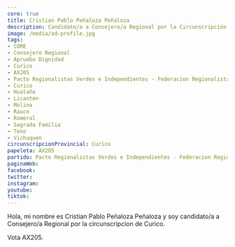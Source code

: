 ```yaml
---
core: true
title: Cristian Pablo Peñaloza Peñaloza
description: Candidato/a a Consejero/a Regional por la Circunscripción de Curico
image: /media/ad-profile.jpg
tags:
- CORE
- Consejero Regional
- Apruebo Dignidad
- Curico
- AX205
- Pacto Regionalistas Verdes e Independientes - Federacion Regionalista Verde Social - Independientes
- Curico
- Hualañe
- Licanten
- Molina
- Rauco
- Romeral
- Sagrada Familia
- Teno
- Vichuquen
circunscripcionProvincial: Curico
papeleta: AX205
partido: Pacto Regionalistas Verdes e Independientes - Federacion Regionalista Verde Social - Independientes
paginaWeb:
facebook:
twitter:
instagram:
youtube:
tiktok:
---
```

Hola, mi nombre es Cristian Pablo Peñaloza Peñaloza y soy candidato/a a Consejero/a Regional por la circunscripcion de Curico.

Vota AX205.
